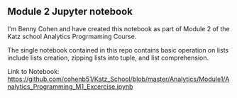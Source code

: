 ## Module 2 Jupyter notebook

I'm Benny Cohen and have created this notebook as part of Module 2 of the
Katz school Analytics Progrmaming Course. 

The single notebook contained in this repo contains basic operation on lists
include lists creation, zipping lists into tuple, and list comprehension. 

Link to Notebook: https://github.com/cohenb51/Katz_School/blob/master/Analytics/Module1/Analytics_Programming_M1_Excercise.ipynb
